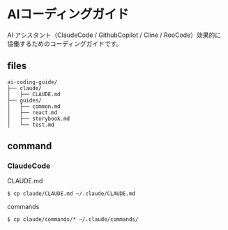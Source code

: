 # AIコーディングガイド
AI アシスタント（ClaudeCode / GithubCopilot / Cline / RooCode）効果的に協働するためのコーディングガイドです。

## files
```
ai-coding-guide/
├── claude/
│   ├── CLAUDE.md
├── guides/
│   ├── common.md
│   ├── react.md
│   ├── storybook.md
│   └── test.md
```

## command
### ClaudeCode
CLAUDE.md
```
$ cp claude/CLAUDE.md ~/.claude/CLAUDE.md
```

commands
```
$ cp claude/commands/* ~/.claude/commands/
```
